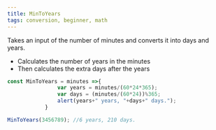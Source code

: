 ```yaml
---
title: MinToYears
tags: conversion, beginner, math
---
```


Takes an input of the number of minutes and converts it into days and years.
- Calculates the number of years in the minutes
- Then calculates the extra days after the years

```js
const MinToYears = minutes =>{
                var years = minutes/(60*24*365);
                var days = (minutes/(60*24))%365;
                alert(years+" years, "+days+" days.");
            }
```

```js
MinToYears(3456789); //6 years, 210 days.
```
